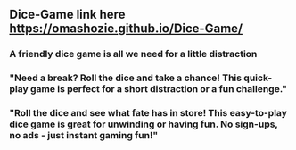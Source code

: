 ## Dice-Game link here https://omashozie.github.io/Dice-Game/
### A friendly dice game is all we need for a little distraction 
### "Need a break? Roll the dice and take a chance! This quick-play game is perfect for a short distraction or a fun challenge."
### "Roll the dice and see what fate has in store! This easy-to-play dice game is great for unwinding or having fun. No sign-ups, no ads - just instant gaming fun!"
